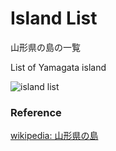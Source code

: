 Island List
===============

山形県の島の一覧

List of Yamagata island

![island list]()

### Reference

[wikipedia: 山形県の島](https://ja.wikipedia.org/wiki/Category:%E5%B1%B1%E5%BD%A2%E7%9C%8C%E3%81%AE%E5%B3%B6)
